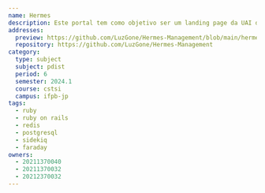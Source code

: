```yaml
---
name: Hermes
description: Este portal tem como objetivo ser um landing page da UAI do IFPB.
addresses:
  preview: https://github.com/LuzGone/Hermes-Management/blob/main/hermes.png?raw=true
  repository: https://github.com/LuzGone/Hermes-Management
category:
  type: subject
  subject: pdist
  period: 6
  semester: 2024.1
  course: cstsi
  campus: ifpb-jp
tags:
  - ruby
  - ruby on rails
  - redis
  - postgresql
  - sidekiq
  - faraday
owners:
  - 20211370040
  - 20211370032
  - 20212370032
---
```

